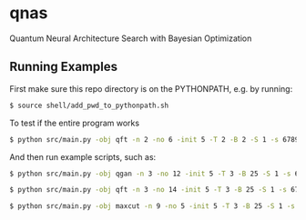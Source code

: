 # qnas
Quantum Neural Architecture Search with Bayesian Optimization 

## Running Examples
First make sure this repo directory is on the PYTHONPATH, e.g. by running:
```bash
$ source shell/add_pwd_to_pythonpath.sh
```

To test if the entire program works
```bash
$ python src/main.py -obj qft -n 2 -no 6 -init 5 -T 2 -B 2 -S 1 -s 6789 -dir output --gpuid 0
```

And then run example scripts, such as:
```bash
$ python src/main.py -obj qgan -n 3 -no 12 -init 5 -T 3 -B 25 -S 1 -s 6789 -dir output --gpuid 0
```
```bash
$ python src/main.py -obj qft -n 3 -no 14 -init 5 -T 3 -B 25 -S 1 -s 6789 -dir output --gpuid 0
```
```bash
$ python src/main.py -obj maxcut -n 9 -no 5 -init 5 -T 3 -B 25 -S 1 -s 6789 -dir output --gpuid 0
```
